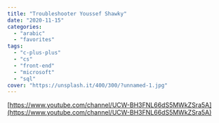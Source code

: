 ```yaml
---
title: "Troubleshooter Youssef Shawky"
date: "2020-11-15"
categories:
  - "arabic"
  - "favorites"
tags:
  - "c-plus-plus"
  - "cs"
  - "front-end"
  - "microsoft"
  - "sql"
cover: "https://unsplash.it/400/300/?unnamed-1.jpg"
---
```


[https://www.youtube.com/channel/UCW-BH3FNL66dS5MWkZSra5A](https://www.youtube.com/channel/UCW-BH3FNL66dS5MWkZSra5A)
